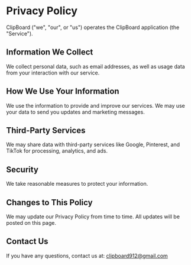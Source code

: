 # Privacy Policy

ClipBoard ("we", "our", or "us") operates the ClipBoard application (the "Service").

## Information We Collect
We collect personal data, such as email addresses, as well as usage data from your interaction with our service.

## How We Use Your Information
We use the information to provide and improve our services. We may use your data to send you updates and marketing messages.

## Third-Party Services
We may share data with third-party services like Google, Pinterest, and TikTok for processing, analytics, and ads.

## Security
We take reasonable measures to protect your information.

## Changes to This Policy
We may update our Privacy Policy from time to time. All updates will be posted on this page.

## Contact Us
If you have any questions, contact us at: clipboard912@gmail.com

